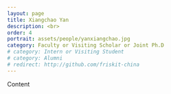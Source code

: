 ```yaml
---
layout: page
title: Xiangchao Yan
description: <br>
order: 4
portrait: assets/people/yanxiangchao.jpg
category: Faculty or Visiting Scholar or Joint Ph.D
# category: Intern or Visiting Student
# category: Alumni
# redirect: http://github.com/friskit-china
---
```


Content
